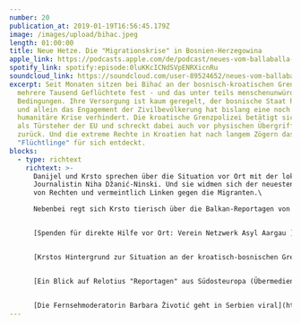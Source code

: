 ```yaml
---
number: 20
publication_at: 2019-01-19T16:56:45.179Z
image: /images/upload/bihac.jpeg
length: 01:00:00
title: Neue Hetze. Die "Migrationskrise" in Bosnien-Herzegowina
apple_link: https://podcasts.apple.com/de/podcast/neues-vom-ballaballa-balkan-episode-20-neue-hetze-die/id1170436903?i=1000427967625
spotify_link: spotify:episode:0luKKcICNdSVpENRXicnRu
soundcloud_link: https://soundcloud.com/user-89524652/neues-vom-ballaballa-balkan-episode-20-neue-hetze-die-migrationskrise-in-bosnien
excerpt: Seit Monaten sitzen bei Bihać an der bosnisch-kroatischen Grenze
  mehrere Tausend Geflüchtete fest - und das unter teils menschenunwürdigen
  Bedingungen. Ihre Versorgung ist kaum geregelt, der bosnische Staat hilflos
  und allein das Engagement der Zivilbevölkerung hat bislang eine noch größere
  humanitäre Krise verhindert. Die kroatische Grenzpolizei betätigt sich derweil
  als Türsteher der EU und schreckt dabei auch vor physischen Übergriffen nicht
  zurück. Und die extreme Rechte in Kroatien hat nach langem Zögern das Thema
  "Flüchtlinge" für sich entdeckt.
blocks:
  - type: richtext
    richtext: >-
      Danijel und Krsto sprechen über die Situation vor Ort mit der lokalen
      Journalistin Niha Džanić-Ninski. Und sie widmen sich der neuesten Hetze
      von Rechten und vermeintlich Linken gegen die Migranten.\

      Nebenbei regt sich Krsto tierisch über die Balkan-Reportagen von Claas Relotius auf. Also wirklich tierisch. Ihr erfahrt warum überall auf dem Balkan demonstriert wird und warum ein bestimmter Feiertag dieses Jahr besonders umstritten war.


      [Spenden für direkte Hilfe vor Ort: Verein Netzwerk Asyl Aargau ](https://www.helpnowswitzerland.ch/?fbclid=IwAR3DvjaS9aaVfbLZ0WWmAtKb1YtSP0E6Cq3p41z_H77vtE3qhz-rjUC1w9k)


      [Krstos Hintergrund zur Situation an der kroatisch-bosnischen Grenze (Welt)](https://www.welt.de/politik/ausland/plus185674414/Gewaltvorwuerfe-Kroatien-der-Tuersteher-Europas.html)


      [Ein Blick auf Relotius "Reportagen" aus Südosteuropa (Übermedien)](https://uebermedien.de/34075/schauergeschichten-ueber-wilde-bergvoelker-im-suedosten-europas/)


      [Die Fernsehmoderatorin Barbara Životić geht in Serbien viral](https://www.youtube.com/watch?v=v9Hi6geNxK8)
---
```

